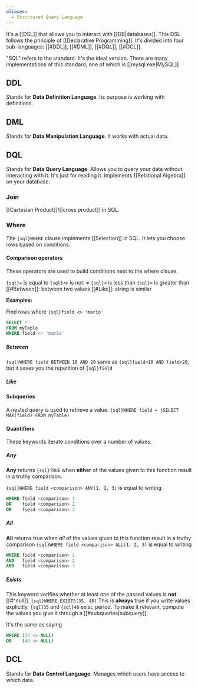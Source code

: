 ```yaml
---
aliases:
  - Structured Query Language
---
```

It's a [[DSL]] that allows you to interact with [[DB|databases]].
This DSL follows the principle of [[Declarative Programming]].
It's divided into four sub-languages: [[#DDL]], [[#DML]], [[#DQL]], [[#DCL]].

"SQL" refers to the standard. It's the ideal version.
There are many implementations of this standard, one of which is [[mysql.exe|MySQL]]

## DDL

Stands for **Data Definition Language**. Its purpose is working with definitions.

## DML

Stands for **Data Manipulation Language**. It works with actual data.

## DQL

Stands for **Data Query Language**. Allows you to query your data without interacting with it. It's just for reading it.
Implements [[Relational Algebra]] on your database.

### Join

[[Cartesian Product]]/[[cross product]] in SQL.

### Where

The `{sql}WHERE` clause implements [[Selection]] in SQL.
It lets you choose rows based on conditions.

#### Comparison operators

These operators are used to build conditions next to the where clause.

`{sql}=` is equal to
`{sql}<>` is not. ${ \neq }$
`{sql}<` is less than
`{sql}>` is greater than
[[#Between]]: between two values
[[#Like]]: string is similar

**Examples:**

Find rows where `{sql}field <> 'mario'`
```sql
SELECT *
FROM myTable
WHERE field <> 'mario'
```



##### Between

`{sql}WHERE field BETWEEN 10 AND 20`
same as `{sql}field>10 AND field<20`, but it saves you the repetition of `{sql}field`

##### Like



#### Subqueries

A nested query is used to retrieve a value.
`{sql}WHERE field = (SELECT MAX(field) FROM myTable)`

#### Quantifiers

These keywords iterate conditions over a number of values.

##### Any

**Any** returns `{sql}TRUE` when **either** of the values given to this function result in a truthy comparison.

`{sql}WHERE field <comparison> ANY(1, 2, 3)`
is equal to writing
```sql
WHERE field <comparison> 1
OR    field <comparison> 2
OR    field <comparison> 3
```

##### All

**All** returns true when _all_ of the values given to this function result in a truthy comparison
`{sql}WHERE field <comparison> ALL(1, 2, 3)`
is equal to writing
```sql
WHERE field <comparison> 1
AND   field <comparison> 2
AND   field <comparison> 3
```

##### Exists

This keyword verifies whether at least one of the passed values is **not** [[#^null]].
`{sql}WHERE EXISTS(35, 40)`
This is **always** true if you write values explicitly. `{sql}35` and `{sql}40` exist, period.
To make it relevant, compute the values you give it through a [[#subqueries|subquery]].

It's the same as saying
```sql
WHERE (35 <> NULL)
OR    (40 <> NULL)
```

## DCL

Stands for **Data Control Language**. Manages which users have access to which data.